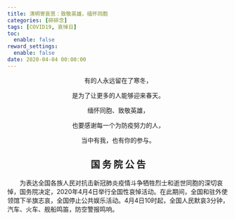 ```yaml
---
title: 清明寄哀思：致敬英雄，缅怀同胞
categories: [碎碎念]
tags: [COVID19, 哀悼日]
toc:
  enable: false
reward_settings:
  enable: false
date: 2020-04-04 00:00:00
---
```


<center>

有的人永远留在了寒冬，

是为了让更多的人能够迎来春天。

缅怀同胞、致敬英雄，

也要感谢每一个为防疫努力的人，

当中有我，也有你的参与。<!-- more -->

## **国 务 院 公 告**
</center>

　　为表达全国各族人民对抗击新冠肺炎疫情斗争牺牲烈士和逝世同胞的深切哀悼，国务院决定，2020年4月4日举行全国性哀悼活动。在此期间，全国和驻外使领馆下半旗志哀，全国停止公共娱乐活动。4月4日10时起，全国人民默哀3分钟，汽车、火车、舰船鸣笛，防空警报鸣响。